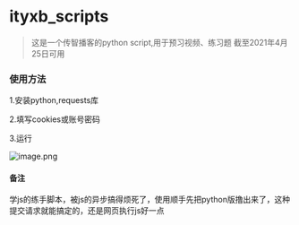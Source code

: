 # ityxb_scripts
> 这是一个传智播客的python script,用于预习视频、练习题
截至2021年4月25日可用

### 使用方法
1.安装python,requests库 

2.填写cookies或账号密码 

3.运行 

![image.png](https://inews.gtimg.com/newsapp_ls/0/13453402354/0.png) 

#### 备注 

学js的练手脚本，被js的异步搞得烦死了，使用顺手先把python版撸出来了，这种提交请求就能搞定的，还是网页执行js好一点
